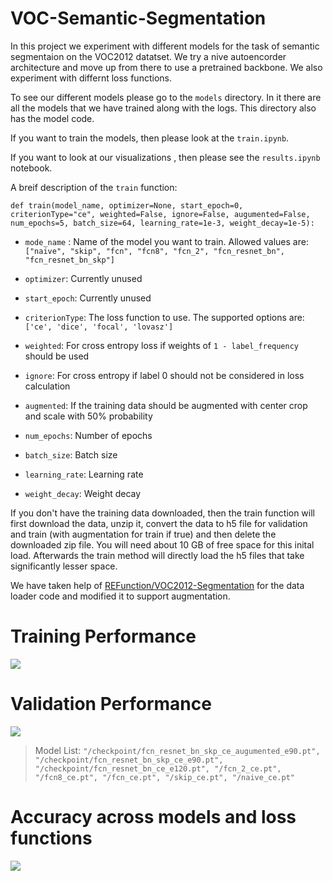 # VOC-Semantic-Segmentation

In this project we experiment with different models for the task of semantic segmentaion on the VOC2012 datatset. We try a nive autoencorder architecture and move up from there to use a pretrained backbone. We also experiment with differnt loss functions. 

To see our different models please go to the `models` directory. In it there are all the models that we have trained along with the logs. This directory also has the model code.

If you want to train the models, then please look at the `train.ipynb`. 

If you want to look at our visualizations , then please see the `results.ipynb` notebook.


A breif description of the `train` function:

`
def train(model_name, optimizer=None, start_epoch=0, criterionType="ce", weighted=False, ignore=False, augumented=False, num_epochs=5, batch_size=64, learning_rate=1e-3, weight_decay=1e-5):
`

- `mode_name` : Name of the model you want to train. Allowed values are: `["naive", "skip", "fcn", "fcn8", "fcn_2", "fcn_resnet_bn", "fcn_resnet_bn_skp"]`

- `optimizer`: Currently unused 

- `start_epoch`: Currently unused

- `criterionType`: The loss function to use. The supported options are: `['ce', 'dice', 'focal', 'lovasz']`

- `weighted`: For cross entropy loss if weights of `1 - label_frequency` should be used 

- `ignore`: For cross entropy if label 0 should not be considered in loss calculation 

- `augmented`: If the training data should be augmented with center crop and scale with 50% probability 

- `num_epochs`: Number of epochs 

- `batch_size`: Batch size

- `learning_rate`: Learning rate

- `weight_decay`: Weight decay 


If you don't have the training data downloaded, then the train function will first download the data, unzip it, convert the data to h5 file for validation and train (with augmentation for train if true) and then delete the downloaded zip file. You will need about 10 GB of free space for this inital load. Afterwards the train method will directly load the h5 files that take significantly lesser space. 

We have taken help of [REFunction/VOC2012-Segmentation](https://github.com/REFunction/VOC2012-Segmentation) for the data loader code and modified it to support augmentation. 


# Training Performance 


![](https://github.com/parthv21/VOC-Semantic-Segmentation/blob/master/model_comparision_train.png)

# Validation Performance 

![](https://github.com/parthv21/VOC-Semantic-Segmentation/blob/master/model_comparision_val.png)

> Model List:  `"/checkpoint/fcn_resnet_bn_skp_ce_augumented_e90.pt", "/checkpoint/fcn_resnet_bn_skp_ce_e90.pt", "/checkpoint/fcn_resnet_bn_ce_e120.pt", "/fcn_2_ce.pt", "/fcn8_ce.pt", "/fcn_ce.pt", "/skip_ce.pt", "/naive_ce.pt"`

# Accuracy across models and loss functions

![](https://github.com/parthv21/VOC-Semantic-Segmentation/blob/master/accuracy.png)
